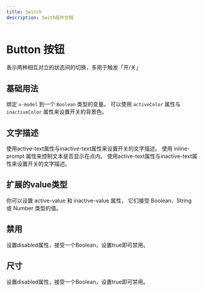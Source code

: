 ```yaml
---
title: Switch
description: Swith组件文档
---
```



# Button 按钮

表示两种相互对立的状态间的切换，多用于触发「开/关」

## 基础用法

绑定 `v-model` 到一个 `Boolean` 类型的变量。 可以使用 `activeColor` 属性与 `inactiveColor` 属性来设置开关的背景色。


<preview path="../demo/Switch/Basic.vue" title="基础用法" description="Switch 组件的基础用法"></preview>


## 文字描述
使用active-text属性与inactive-text属性来设置开关的文字描述。 使用 inline-prompt 属性来控制文本是否显示在点内。
使用active-text属性与inactive-text属性来设置开关的文字描述。
<preview path="../demo/Switch/Text.vue" title="文字描述" ></preview>

## 扩展的value类型
你可以设置 active-value 和 inactive-value 属性， 它们接受 Boolean、String 或 Number 类型的值。

<preview path="../demo/Switch/NumberValue.vue" title="扩展的value类型" ></preview>

## 禁用
设置disabled属性，接受一个Boolean，设置true即可禁用。
<preview path="../demo/Switch/Disabled.vue" title="禁用" ></preview>

## 尺寸
设置disabled属性，接受一个Boolean，设置true即可禁用。
<preview path="../demo/Switch/Size.vue" title="尺寸大小" ></preview>